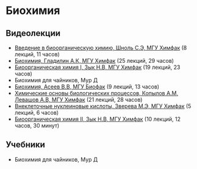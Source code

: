 # Биохимия

## Видеолекции

* [Введение в биоорганическую химию, Шноль С.Э, МГУ Химфак](https://teach-in.ru/course/bioorganic-chemistry) (8 лекций, 11 часов)
* [Биохимия, Гладилин А.К, МГУ Химфак](https://teach-in.ru/course/biochemistry) (25 лекций, 29 часов)
* [Биоорганическая химия I, Зык Н.В, МГУ Химфак](https://teach-in.ru/course/bioorganic-chemistry-p2) (19 лекций, 23 часов)
* Биохимия для чайников, Мур Д
* [Биохимия, Асеев В.В, МГУ Биофак](https://teach-in.ru/course/biochemistry-aseev-part2) (9 лекций, 13 часов)
* [Химические основы биологических процессов, Копылов А.М, Левашов А.В, МГУ Химфак](https://teach-in.ru/course/xobp) (21 лекций, 28 часов)
* [Внеклеточные нуклеиновые кислоты, Зверева М.Э, МГУ Химфак](https://teach-in.ru/course/chemical-carcinogenesis-zvereva) (5 лекций, 6 часов)
* [Биоорганическая химия II, Зык Н.В, МГУ Химфак](https://teach-in.ru/course/bioorganic-chemistry-2) (10 лекций, 12 часов, 30 минут)

## Учебники

* Биохимия для чайников, Мур Д

